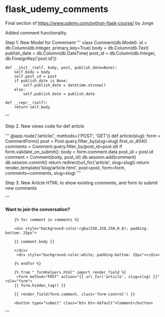 # flask_udemy_comments

Final section of https://www.udemy.com/python-flask-course/ by Jorge 

Added comment functionality.

Step 1: New Model for Commment
'''
class Comment(db.Model):
    id = db.Column(db.Integer, primary_key=True)
    body = db.Column(db.Text)
    publish_date = db.Column(db.DateTime)
    post_id = db.Column(db.Integer, db.ForeignKey('post.id'))
    
    
    def __init__(self, body, post, publish_date=None):
        self.body = body
        self.post_id = post
        if publish_date is None:
            self.publish_date = datetime.utcnow()
        else:
            self.publish_date = publish_date

    def __repr__(self):
        return self.body
'''

Step 2. New views code for def article

'''
@app.route('/article/<slug>', methods=('POST', 'GET'))
def article(slug):
    form = CommentForm()
    post = Post.query.filter_by(slug=slug).first_or_404()
    comments = Comment.query.filter_by(post_id=post.id)
    if form.validate_on_submit():
        body = form.comment.data
        post_id = post.id
        comment = Comment(body, post_id)
        db.session.add(comment)
        db.session.commit()
        return redirect(url_for('article', slug=slug))
    return render_template('blog/article.html', post=post, form=form, comments=comments, slug=slug)
'''

Step 3. New Article HTML to show existing comments, and form to submit new comments

'''
   <h4>Want to join the conversation?</h4>

        {% for comment in comments %}
        
        <div style="background-color:rgba(250,250,250,0.8); padding-bottom: 25px">
        
        {{ comment.body }}
        
        </div>
         <div style="background-color:white; padding-bottom: 15px"></div>
         
        {% endfor %}
        
        {% from "_formhelpers.html" import render_field %}
         <form method="POST" action="{{ url_for('article', slug=slug) }}" role="form">
        {{ form.hidden_tag() }}
            
        {{ render_field(form.comment, class='form-control') }}
        
        <button type="submit" class="btn btn-default">Comment</button>

'''
